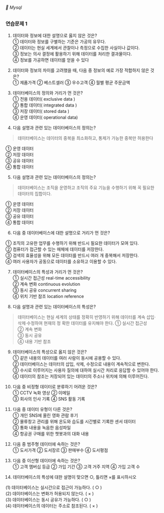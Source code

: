 ###### :cactus:  Mysql

### 연습문제 1   
1. 데이터와 정보에 대한 설명으로 옳지 않은 것은?    
① 데이터와 정보를 구별하는 기준은 가공의 유무다.   
② 데이터는 현실 세계에서 관찰이나 측정으로 수집한 사실이나 값이다.    
③ 정보는 의사 결정에 활용하기 위해 데이터를 처리한 결과물이다.   
➃ 정보를 가공하면 데이터를 얻을 수 있다   

2. 데이터와 정보의 차이를 고려했을 때, 다음 중 정보의 예로 가장 적합하지 않은 것은?    
① 제품가격 ② 베스트셀러 ③ 우수고객 ④ 월별 평균 주문금액   
3. 데이터베이스의 정의와 거리가 먼 것은?   
① 전용 데이터( exclusive data )   
② 통합 데이터( integrated data  )    
③ 저장 데이터( stored data )   
➃ 운영 데이터( operational data)    


4. 다음 설명과 관련 있는 데이터베이스의 정의는?   
> 데이터베이스는 데이터의 중복을 최소화하고, 통제가 가능한 중복만 허용한다    

① 운영 데이터   
② 저장 데이터    
③ 공유 데이터   
➃ 통합 데이터    

5. 다음 설명과 관련 있는 데이터베이스의 정의는?   
> 데이터베이스는 조직을 운영하고 조직의 주요 기능을 수행하기 위해 꼭 필요한 데이터의 집합이다.   

① 운영 데이터   
② 저장 데이터    
③ 공유 데이터   
➃ 통합 데이터    

6. 다음 중 데이터베이스에 대한 설명으로 거리가 먼 것은?    

① 조직의 고유한 업무를 수행하기 위해 반드시 필요한 데이터가 모여 있다.   
② 컴퓨터가 접근할 수 있는 매체에 데이터를 저장한다.   
③ 검색의 효율성을 위해 모든 데이터를 반드시 여러 개 중복해서 저장한다.   
④ 여러 사용자가 공동으로 데이터를 소유하고 이용할 수 있다.    

7. 데이터베이스의 특성과 거리가 먼 것은?    
① 실시간 접근성 real-time accessibility     
② 계속 변화 continuous evolution   
③ 동시 공유 concurrent sharing   
➃ 위치 기반 참조 location reference    

8. 다음 설명과 관련 있는 데이터베이스의 특성은?   
>  데이터베이스는 현실 세계의 상태를 정확히 반영하기 위해 데이터를 계속 삽입·삭제·수정하여 현재의 정
확한 데이터를 유지해야 한다.
① 실시간 접근성   
② 계속 변화   
③ 동시 공유   
➃ 내용 기반 참조    


9. 데이터베이스의 특성으로 옳지 않은 것은?   
① 같은 내용의 데이터를 여러 사람이 동시에 공용할 수 있다.     
② 데이터베이스는 데이터의 삽입, 삭제, 수정으로 내용이 계속적으로 변한다.   
③ 수시로 이루어지는 사용자 질의에 대하여 실시간 처리로 응답할 수 있어야 한다.    
④ 데이터의 참조는 저장되어 있는 데이터의 주소나 위치에 의해 이루어진다.    

10. 다음 중 비정형 데이터로 분류하기 어려운 것은?   
① CCTV 녹화 영상 ② 이메일   
③ 회사의 인사 기록 ➃ SNS 활동 기록   

11. 다음 중 데이터 유형이 다른 것은?    
① 개인 SNS에 올린 영화 관람 후기   
② 물류창고 관리를 위해 온도와 습도를 시간별로 기록한 센서 데이터   
③ 통화 내용을 녹음한 음성파일   
④ 항공권 구매를 위한 챗봇과의 대화 내용    

12. 다음 중 범주형 데이터에 속하는 것은?    
① 도서가격 ② 도서장르 ③ 판매부수 ④ 도서평점    

13. 다음 중 이산형 데이터에 속하는 것은?    
① 고객 멤버십 등급 ② 가입 기간 ③ 고객 거주 지역 ④ 가입 고객 수   

14. 데이터베이스의 특성에 대한 설명이 맞으면 ○, 틀리면 ×를 표시하시오

(1) 데이터베이스는 실시간으로 접근이 가능하다. ( ○ )  
(2) 데이터베이스는 변화가 허용되지 않는다. ( × )   
(3) 데이터베이스는 동시 공유가 가능하다. ( ○ )   
(4) 데이터베이스의 데이터는 주소로 참조된다. ( × )   

